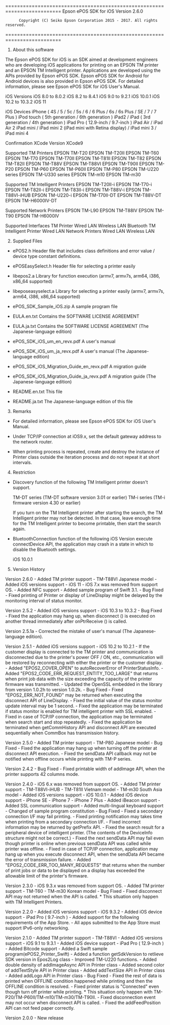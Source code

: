 =========================================================================
          Epson ePOS SDK for iOS Version 2.6.0

          Copyright (C) Seiko Epson Corporation 2015 - 2017. All rights reserved.
=========================================================================

1. About this software

The Epson ePOS SDK for iOS is an SDK aimed at development engineers who 
are developing iOS applications for printing on an EPSON TM printer and 
an EPSON TM Intelligent printer.
Applications are developed using the APIs provided by Epson ePOS SDK.
Epson ePOS SDK for Android for Android devices is also provided in 
Epson ePOS SDK.
For detailed information, please see Epson ePOS SDK for iOS User's Manual.

iOS Versions
  iOS 8.0 to 8.0.2
  iOS 8.2 to 8.4.1
  iOS 9.0 to 9.2.1
  iOS 10.0.1
  iOS 10.2 to 10.3.2
  iOS 11

iOS Devices
  iPhone ( 4S / 5 / 5c / 5s / 6 / 6 Plus / 6s / 6s Plus / SE / 7 / 7 Plus )
  iPod touch ( 5th generation / 6th generation )
  iPad2 / iPad ( 3rd generation / 4th generation )
  iPad Pro ( 12.9-inch / 9.7-inch )
  iPad Air / iPad Air 2
  iPad mini / iPad mini 2 (iPad mini with Retina display) / iPad mini 3
   / iPad mini 4

Confirmation XCode Version
  XCode9

Supported TM Printers
  EPSON TM-T20
  EPSON TM-T20II
  EPSON TM-T60
  EPSON TM-T70
  EPSON TM-T70II
  EPSON TM-T81II
  EPSON TM-T82
  EPSON TM-T82II
  EPSON TM-T88V
  EPSON TM-T88VI
  EPSON TM-T90II
  EPSON TM-P20
  EPSON TM-P60
  EPSON TM-P60II
  EPSON TM-P80
  EPSON TM-U220 series
  EPSON TM-U330 series
  EPSON TM-m10
  EPSON TM-m30

Supported TM Intelligent Printers
  EPSON TM-T20II-i
  EPSON TM-T70-i
  EPSON TM-T82II-i
  EPSON TM-T83II-i
  EPSON TM-T88V-i
  EPSON TM-T88VI-iHUB
  EPSON TM-U220-i
  EPSON TM-T70II-DT
  EPSON TM-T88V-DT
  EPSON TM-H6000IV-DT

Supported Network Printers
  EPSON TM-L90
  EPSON TM-T88IV
  EPSON TM-T90
  EPSON TM-H6000IV

Supported Interfaces
  TM Printer
    Wired LAN
    Wireless LAN
    Bluetooth
  TM Intelligent Printer
    Wired LAN
  Network Printers
    Wired LAN
    Wireless LAN

2. Supplied Files

- ePOS2.h
  Header file that includes class definitions and error value / device type 
  constant definitions.

- ePOSEasySelect.h
  Header file for selecting a printer easily

- libepos2.a
  Library for function execution 
    (armv7, armv7s, arm64, i386, x86_64 supported)

- libeposeasyselect.a
  Library for selecting a printer easily
    (armv7, armv7s, arm64, i386, x86_64 supported)

- ePOS_SDK_Sample_iOS.zip
  A sample program file

- EULA.en.txt
  Contains the SOFTWARE LICENSE AGREEMENT

- EULA.ja.txt
  Contains the SOFTWARE LICENSE AGREEMENT (The Japanese-language edition)

- ePOS_SDK_iOS_um_en_revx.pdf
  A user's manual

- ePOS_SDK_iOS_um_ja_revx.pdf
  A user's manual (The Japanese-language edition)

- ePOS_SDK_iOS_Migration_Guide_en_revx.pdf
  A migration guide

- ePOS_SDK_iOS_Migration_Guide_ja_revx.pdf
  A migration guide (The Japanese-language edition)

- README.en.txt
  This file

- README.ja.txt
  The Japanese-language edition of this file

3. Remarks

- For detailed information, please see Epson ePOS SDK for iOS User's Manual.

- Under TCP/IP connection at iOS9.x, set the default gateway address to the
  network router.

- When printing process is repeated, create and destroy the instance of Printer class
  outside the iteration process and do not repeat it at short intervals.

4. Restriction

- Discovery function of the following TM Intelligent printer doesn't support.

    TM-DT series (TM-DT software version 3.01 or earlier)
    TM-i  series (TM-i firmware version 4.30 or earlier)

  If you turn on the TM Intelligent printer after starting the search, the TM Intelligent
  printer may not be detected. In that case, leave enough time for the TM Intelligent printer
  to become printable, then start the search again.

- BluetoothConnection function of the following iOS Version execute connectDevice API,
  the application may crash in a state in which to disable the Bluetooth settings.

    iOS 10.0.1

5. Version History

  Version 2.6.0
    - Added TM printer support
      - TM-T88VI Japanese model
    - Added iOS versions support
      - iOS 11
    - iOS 7.x was removed from support OS.
    - Added NFC support
    - Added sample program of Swift 3.1.
    - Bug Fixed
      - Fixed printing of Printer or display of LineDisplay might be delayed by the monitoring
        interval of status monitor.

  Version 2.5.2
    - Added iOS versions support
      - iOS 10.3 to 10.3.2
    - Bug Fixed
      - Fixed the application may hang up,
        when disconnect () is executed on another thread immediately after onPtrReceive () is called.

  Version 2.5.1a
    - Corrected the mistake of user's manual (The Japanese-language edition).

  Version 2.5.1
    - Added iOS versions support
      - iOS 10.2 to 10.2.1
    - If the customer display is connected to the TM printer and communication is disconnected
      due to the printer's power OFF / ON, etc., communication will be restored by reconnecting
      with either the printer or the customer display.
    - Added "EPOS2_COVER_OPEN" to autoRecoverError of PrinterStatusInfo.
    - Added "EPOS2_CODE_ERR_REQUEST_ENTITY_TOO_LARGE" that returns when print job data with the size
      exceeding the capacity of the printer firmware was transmitted.
    - Updated the OpenSSL embedded in the library from version 1.0.2h to version 1.0.2k.
    - Bug Fixed
      - Fixed "EPOS2_ERR_NOT_FOUND" may be returned when executing the disconnect API of LineDisplay.
      - Fixed the initial value of the status monitor update interval may be 1 second.
      - Fixed the application may be terminated if status monitor is enabled for TM intelligent
        printer with SSL enabled.
      - Fixed in case of TCP/IP connection, the application may be terminated when search start
        and stop repeatedly.
      - Fixed the application be terminated when getCommHistory API and disconnect API
        are executed sequentially when CommBox has transmission history.

  Version 2.5.0
    - Added TM printer support
      - TM-P80 Japanese model
    - Bug Fixed
      - Fixed the application may hang up when turning off the printer at disconnect API execution.
      - Fixed the sendData API callback may not be notified when offline occurs while printing with TM-P series.

  Version 2.4.2
    - Bug Fixed
      - Fixed printable width of addImage API, when the printer supports 42 columns mode.

  Version 2.4.0
    - iOS 6.x was removed from support OS.
    - Added TM printer support
      - TM-T88VI-iHUB
      - TM-T81II Vietnam model
      - TM-m30 South Asia model
    - Added iOS versions support
      - iOS 10.0.1
    - Added iOS device support
      - iPhone SE
      - iPhone 7
      - iPhone 7 Plus
    - Added iBeacon support
    - Added SSL communication support
    - Added multi-lingual keyboard support
    - Changed of sample program constitution
    - Bug Fixed
      - Fixed a secondary connection I/F may fail printing.
      - Fixed printing notification may takes time when printing from a secondary connection I/F.
      - Fixed incorrect information may be returned by getPrefix API.
      - Fixed the search result for a peripheral device of intelligent printer.
         (The contents of the DeviceInfo structure might not be correct.)
      - Fixed the next sendData API may fail even though printer is online when previous sendData API
        was called while printer was offline.
      - Fixed in case of TCP/IP connection, application may hang up when you execute disconnect API,
        when the sendData API became the error of transmission failure.
    - Added "EPOS2_CODE_ERR_TOO_MANY_REQUESTS" that returns when the number of print jobs or data to be displayed
      on a display has exceeded the allowable limit of the printer's firmware.

  Version 2.3.0
    - iOS 9.3.x was removed from support OS.
    - Added TM printer support
      - TM-T60
      - TM-m30 Korean model
    - Bug Fixed
      - Fixed disconnect API may not returned when the API is called.
        * This situation only happen with TM Intelligent Printers.

  Version 2.2.0
    - Added iOS versions support
      - iOS 9.3.2
    - Added iOS device support
      - iPad Pro ( 9.7-inch )
    - Added support for the following requirements of the App Store.
      - All apps submitted to the App Store must support IPv6-only networking.

  Version 2.1.0
    - Added TM printer support
      - TM-T88VI
    - Added iOS versions support
      - iOS 9.1 to 9.3.1
    - Added iOS device support
      - iPad Pro ( 12.9-inch )
    - Added Bitcode support
    - Added a Swift sample program(ePOS2_Printer_Swift)
    - Added a function getSdkVersion to retlieve SDK version in Epos2Log class
    - Improved TM-U220 functions.
      - Added double density of addImageAsync API in Printer class
      - Added second color of addTextStyle API in Printer class
      - Added addTextSize API in Printer class
      - Added addLogo API in Printer class
    - Bug Fixed
      - Fixed the rest of data is printed when OFFLINE condition happened
        while printing and then the OFFLINE condition is resolved.
      - Fixed printer status is "Connected" even though turn off printer
        while printing.
        * This situation only happen with TM-P20/TM-P60II/TM-m10/TM-m30/TM-T90II.
      - Fixed disconnection event may not occur when disconnect API is called.
      - Fixed the addFeedPosition API can not feed paper correctly.

  Version 2.0.0
    - New release

